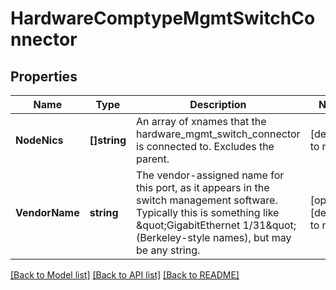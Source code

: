 # HardwareComptypeMgmtSwitchConnector

## Properties
Name | Type | Description | Notes
------------ | ------------- | ------------- | -------------
**NodeNics** | **[]string** | An array of xnames that the hardware_mgmt_switch_connector is connected to.  Excludes the parent. | [default to null]
**VendorName** | **string** | The vendor-assigned name for this port, as it appears in the switch management software.  Typically this is something like \&quot;GigabitEthernet 1/31\&quot; (Berkeley-style names), but may be any string. | [optional] [default to null]

[[Back to Model list]](../README.md#documentation-for-models) [[Back to API list]](../README.md#documentation-for-api-endpoints) [[Back to README]](../README.md)

